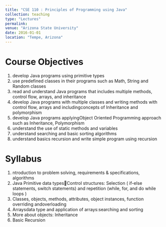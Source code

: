 ```yaml
---
title: "CSE 110 : Principles of Programming using Java"
collection: teaching
type: "Lectures"
permalink: 
venue: "Arizona State University"
date: 2016-01-01
location: "Tempe, Arizona"
---
```



Course Objectives
======
1.  develop Java programs using primitive types
2.  use predefined classes in their programs such as Math, String and  Random classes
3.  read and understand Java programs that includes multiple methods, control flow, arrays, and inheritance
4.  develop Java programs with multiple classes and writing  methods with control flow, arrays and includingconcepts of Inheritance and polymorphism 
5.  develop Java programs  applyingObject Oriented Programming approach  such as Inheritance, Polymorphism 
6.  understand the use of static methods and variables
7.  understand searching and basic sorting algorithms
8.  understand basics recursion and write simple program using recursion

Syllabus
======
1. ntroduction to problem solving, requirements & specifications, algorithms 
2. Java Primitive data typesControl structures: Selection ( if-else statements, switch statements) and repetition (while, for, and do while loops )
3. Classes, objects, methods, attributes, object instances, function overriding andoverloading 
4. Arraysdata type and application of arrays:searching and sorting 
5. More about objects: Inheritance 
6. Basic Recursion

